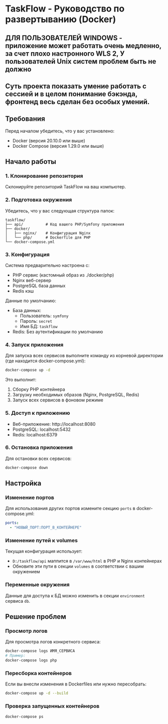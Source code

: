 # TaskFlow - Руководство по развертыванию (Docker)
## ДЛЯ ПОЛЬЗОВАТЕЛЕЙ WINDOWS - приложение может работать очень медленно, за счет плохо настронного WLS 2, У пользователей Unix систем проблем быть не должно
## Суть проекта показать умение работать с сессией и в целом понимание бэкэнда, фронтенд весь сделан без особых умений.
## Требования
Перед началом убедитесь, что у вас установлено:
- Docker (версия 20.10.0 или выше)
- Docker Compose (версия 1.29.0 или выше)

## Начало работы

### 1. Клонирование репозитория
Склонируйте репозиторий TaskFlow на ваш компьютер.

### 2. Подготовка окружения
Убедитесь, что у вас следующая структура папок:
```
taskflow/
├── api/          # Код вашего PHP/Symfony приложения
├── docker/
│   ├── nginx/    # Конфигурация Nginx
│   └── php/      # Dockerfile для PHP
└── docker-compose.yml
```

### 3. Конфигурация
Система предварительно настроена с:
- PHP сервис (кастомный образ из ./docker/php)
- Nginx веб-сервер
- PostgreSQL база данных
- Redis кэш

Данные по умолчанию:
- База данных:
  - Пользователь: `symfony`
  - Пароль: `secret`
  - Имя БД: `taskflow`
- Redis: Без аутентификации по умолчанию

### 4. Запуск приложения
Для запуска всех сервисов выполните команду из корневой директории (где находится docker-compose.yml):

```bash
docker-compose up -d
```

Это выполнит:
1. Сборку PHP контейнера
2. Загрузку необходимых образов (Nginx, PostgreSQL, Redis)
3. Запуск всех сервисов в фоновом режиме

### 5. Доступ к приложению
- Веб-приложение: http://localhost:8080
- PostgreSQL: localhost:5432
- Redis: localhost:6379

### 6. Остановка приложения
Для остановки всех сервисов:

```bash
docker-compose down
```

## Настройка

### Изменение портов
Для использования других портов измените секцию `ports` в docker-compose.yml:
```yaml
ports:
  - "НОВЫЙ_ПОРТ:ПОРТ_В_КОНТЕЙНЕРЕ"
```

### Изменение путей к volumes
Текущая конфигурация использует:
- `D:/taskflow/api` маппится в `/var/www/html` в PHP и Nginx контейнерах
- Обновите эти пути в секции `volumes` в соответствии с вашим окружением

### Переменные окружения
Данные для доступа к БД можно изменить в секции `environment` сервиса `db`.

## Решение проблем

### Просмотр логов
Для просмотра логов конкретного сервиса:
```bash
docker-compose logs ИМЯ_СЕРВИСА
# Пример:
docker-compose logs php
```

### Пересборка контейнеров
Если вы внесли изменения в Dockerfiles или нужно пересобрать:
```bash
docker-compose up -d --build
```

### Проверка запущенных контейнеров
```bash
docker-compose ps
```